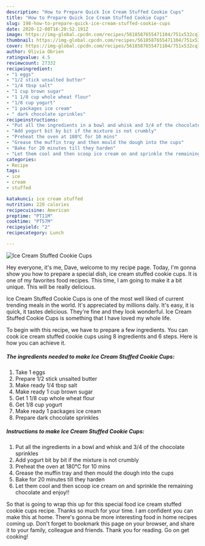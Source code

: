 ```yaml
---
description: "How to Prepare Quick Ice Cream Stuffed Cookie Cups"
title: "How to Prepare Quick Ice Cream Stuffed Cookie Cups"
slug: 198-how-to-prepare-quick-ice-cream-stuffed-cookie-cups
date: 2020-12-08T16:20:52.191Z
image: https://img-global.cpcdn.com/recipes/5618587655471104/751x532cq70/ice-cream-stuffed-cookie-cups-recipe-main-photo.jpg
thumbnail: https://img-global.cpcdn.com/recipes/5618587655471104/751x532cq70/ice-cream-stuffed-cookie-cups-recipe-main-photo.jpg
cover: https://img-global.cpcdn.com/recipes/5618587655471104/751x532cq70/ice-cream-stuffed-cookie-cups-recipe-main-photo.jpg
author: Olivia Obrien
ratingvalue: 4.5
reviewcount: 27332
recipeingredient:
- "1 eggs"
- "1/2 stick unsalted butter"
- "1/4 tbsp salt"
- "1 cup brown sugar"
- "1 1/8 cup whole wheat flour"
- "1/8 cup yogurt"
- "1 packages ice cream"
- " dark chocolate sprinkles"
recipeinstructions:
- "Put all the ingredients in a bowl and whisk and 3/4 of the chocolate sprinkles"
- "Add yogurt bit by bit if the mixture is not crumbly"
- "Preheat the oven at 180℃ for 10 mins"
- "Grease the muffin tray and then mould the dough into the cups"
- "Bake for 20 minutes till they harden"
- "Let them cool and then scoop ice cream on and sprinkle the remaining chocolate and enjoy!!"
categories:
- Recipe
tags:
- ice
- cream
- stuffed

katakunci: ice cream stuffed 
nutrition: 220 calories
recipecuisine: American
preptime: "PT11M"
cooktime: "PT57M"
recipeyield: "2"
recipecategory: Lunch

---
```



![Ice Cream Stuffed Cookie Cups](https://img-global.cpcdn.com/recipes/5618587655471104/751x532cq70/ice-cream-stuffed-cookie-cups-recipe-main-photo.jpg)

Hey everyone, it's me, Dave, welcome to my recipe page. Today, I'm gonna show you how to prepare a special dish, ice cream stuffed cookie cups. It is one of my favorites food recipes. This time, I am going to make it a bit unique. This will be really delicious.



Ice Cream Stuffed Cookie Cups is one of the most well liked of current trending meals in the world. It's appreciated by millions daily. It's easy, it is quick, it tastes delicious. They're fine and they look wonderful. Ice Cream Stuffed Cookie Cups is something that I have loved my whole life.


To begin with this recipe, we have to prepare a few ingredients. You can cook ice cream stuffed cookie cups using 8 ingredients and 6 steps. Here is how you can achieve it.

<!--inarticleads1-->

##### The ingredients needed to make Ice Cream Stuffed Cookie Cups:

1. Take 1 eggs
1. Prepare 1/2 stick unsalted butter
1. Make ready 1/4 tbsp salt
1. Make ready 1 cup brown sugar
1. Get 1 1/8 cup whole wheat flour
1. Get 1/8 cup yogurt
1. Make ready 1 packages ice cream
1. Prepare  dark chocolate sprinkles




<!--inarticleads2-->

##### Instructions to make Ice Cream Stuffed Cookie Cups:

1. Put all the ingredients in a bowl and whisk and 3/4 of the chocolate sprinkles
1. Add yogurt bit by bit if the mixture is not crumbly
1. Preheat the oven at 180℃ for 10 mins
1. Grease the muffin tray and then mould the dough into the cups
1. Bake for 20 minutes till they harden
1. Let them cool and then scoop ice cream on and sprinkle the remaining chocolate and enjoy!!




So that is going to wrap this up for this special food ice cream stuffed cookie cups recipe. Thanks so much for your time. I am confident you can make this at home. There's gonna be more interesting food in home recipes coming up. Don't forget to bookmark this page on your browser, and share it to your family, colleague and friends. Thank you for reading. Go on get cooking!
